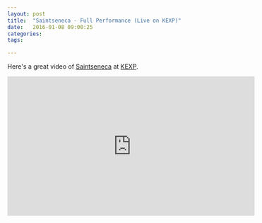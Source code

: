 ```yaml
---
layout: post
title:  "Saintseneca - Full Performance (Live on KEXP)"
date:   2016-01-08 09:00:25
categories: 
tags: 

---
```


Here's a great video of [Saintseneca](http://www.saintseneca.com/) at [KEXP](http://kexp.org/).

<iframe width="560" height="315" src="https://www.youtube.com/embed/noK1apXzlcA" frameborder="0" allowfullscreen></iframe>